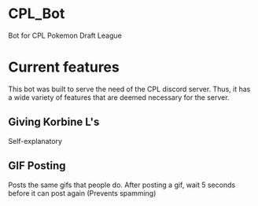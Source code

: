 # CPL_Bot
Bot for CPL Pokemon Draft League

# Current features
This bot was built to serve the need of the CPL discord server. Thus, it has a wide variety of features that are deemed necessary for the server.

## Giving Korbine L's
Self-explanatory

## GIF Posting
Posts the same gifs that people do. After posting a gif, wait 5 seconds before it can post again (Prevents spamming)
